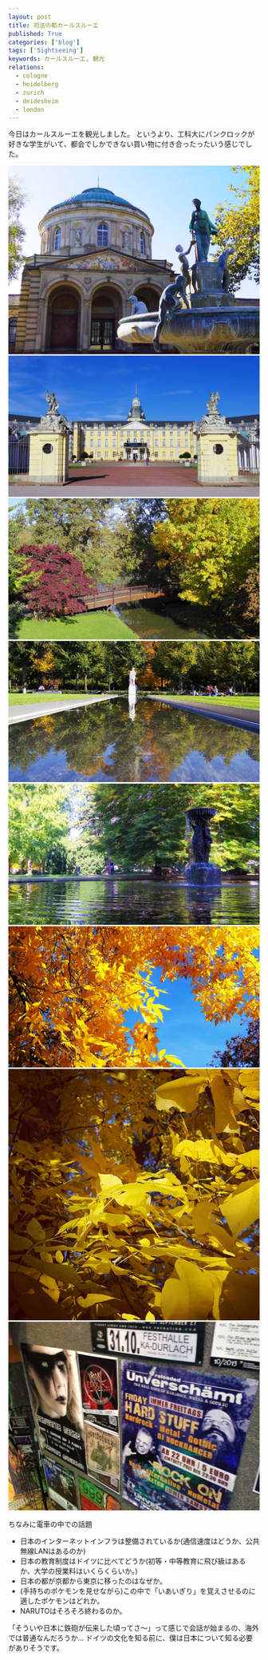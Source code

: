 ```yaml
---
layout: post
title: 司法の都カールスルーエ
published: True
categories: ['blog']
tags: ['Sightseeing']
keywords: カールスルーエ, 観光
relations:
  - cologne
  - heidelberg
  - zurich
  - deidesheim
  - london
---
```


今日はカールスルーエを観光しました。
というより、工科大にパンクロックが好きな学生がいて、都会でしかできない買い物に付き合ったったいう感じでした。

<img src="/assets/img/blog_IMG_1272.JPG" class="image-on-frame image-fade">

<img src="/assets/img/blog_IMG_1274.JPG" class="image-on-frame image-fade">

<img src="/assets/img/blog_IMG_1233.JPG" class="image-on-frame image-fade">

<img src="/assets/img/blog_IMG_1275.JPG" class="image-on-frame image-fade">

<img src="/assets/img/blog_IMG_1276.JPG" class="image-on-frame image-fade">

<img src="/assets/img/blog_IMG_1277.JPG" class="image-on-frame image-fade">

<img src="/assets/img/blog_IMG_1258.JPG" class="image-on-frame-medium image-fade">

<img src="/assets/img/blog_IMG_1224.JPG" class="image-on-frame-medium image-fade">

ちなみに電車の中での話題

* 日本のインターネットインフラは整備されているか(通信速度はどうか、公共無線LANはあるのか)
* 日本の教育制度はドイツに比べてどうか(初等・中等教育に飛び級はあるか、大学の授業料はいくらくらいか。)
* 日本の都が京都から東京に移ったのはなぜか。
* (手持ちのポケモンを見せながら)この中で「いあいぎり」を覚えさせるのに適したポケモンはどれか。
* NARUTOはそろそろ終わるのか。

「そういや日本に鉄砲が伝来した頃ってさ〜」って感じで会話が始まるの、海外では普通なんだろうか...
ドイツの文化を知る前に、僕は日本について知る必要がありそうです。

